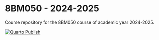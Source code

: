 # 8BM050 - 2024-2025
Course repository for the 8BM050 course of academic year 2024-2025.

[![Quarto Publish](https://github.com/8BM050/24-25/actions/workflows/build.yml/badge.svg)](https://github.com/8BM050/24-25/actions/workflows/build.yml)

